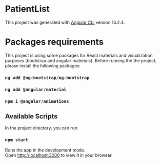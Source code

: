# PatientList

This project was generated with [Angular CLI](https://github.com/angular/angular-cli) version 16.2.4.

# Packages requirements 

This project is using some packages for React materials and visualization purposes (bootstrap and angular materials). Before running the the project, please install the following packages:

### `ng add @ng-bootstrap/ng-bootstrap`
### `ng add @angular/material`
### `npm i @angular/animations`


## Available Scripts

In the project directory, you can run:

### `npm start`

Runs the app in the development mode.\
Open [http://localhost:3000](http://localhost:4200) to view it in your browser.
